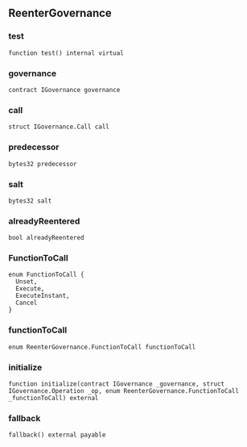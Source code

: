## ReenterGovernance

### test

```solidity
function test() internal virtual
```

### governance

```solidity
contract IGovernance governance
```

### call

```solidity
struct IGovernance.Call call
```

### predecessor

```solidity
bytes32 predecessor
```

### salt

```solidity
bytes32 salt
```

### alreadyReentered

```solidity
bool alreadyReentered
```

### FunctionToCall

```solidity
enum FunctionToCall {
  Unset,
  Execute,
  ExecuteInstant,
  Cancel
}
```

### functionToCall

```solidity
enum ReenterGovernance.FunctionToCall functionToCall
```

### initialize

```solidity
function initialize(contract IGovernance _governance, struct IGovernance.Operation _op, enum ReenterGovernance.FunctionToCall _functionToCall) external
```

### fallback

```solidity
fallback() external payable
```

